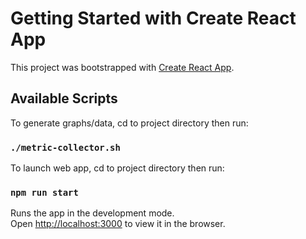 # Getting Started with Create React App

This project was bootstrapped with [Create React App](https://github.com/facebook/create-react-app).

## Available Scripts

To generate graphs/data, cd to project directory then run:
### `./metric-collector.sh`

To launch web app, cd to project directory then run:
### `npm run start`

Runs the app in the development mode.\
Open [http://localhost:3000](http://localhost:3000) to view it in the browser.
